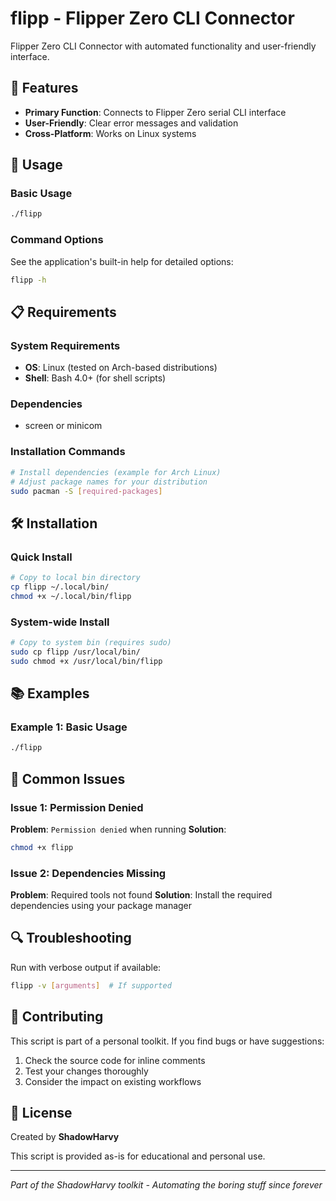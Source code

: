 # flipp - Flipper Zero CLI Connector

Flipper Zero CLI Connector with automated functionality and user-friendly interface.

## 🚀 Features

- **Primary Function**: Connects to Flipper Zero serial CLI interface
- **User-Friendly**: Clear error messages and validation
- **Cross-Platform**: Works on Linux systems




## 📖 Usage

### Basic Usage

```bash
./flipp
```

### Command Options

See the application's built-in help for detailed options:
```bash
flipp -h
```

## 📋 Requirements

### System Requirements
- **OS**: Linux (tested on Arch-based distributions)
- **Shell**: Bash 4.0+ (for shell scripts)

### Dependencies
- screen or minicom

### Installation Commands
```bash
# Install dependencies (example for Arch Linux)
# Adjust package names for your distribution
sudo pacman -S [required-packages]
```

## 🛠️ Installation

### Quick Install
```bash
# Copy to local bin directory
cp flipp ~/.local/bin/
chmod +x ~/.local/bin/flipp
```

### System-wide Install
```bash
# Copy to system bin (requires sudo)
sudo cp flipp /usr/local/bin/
sudo chmod +x /usr/local/bin/flipp
```

## 📚 Examples

### Example 1: Basic Usage
```bash
./flipp
```



## 🚨 Common Issues

### Issue 1: Permission Denied
**Problem**: `Permission denied` when running
**Solution**: 
```bash
chmod +x flipp
```

### Issue 2: Dependencies Missing
**Problem**: Required tools not found
**Solution**: Install the required dependencies using your package manager

## 🔍 Troubleshooting

Run with verbose output if available:
```bash
flipp -v [arguments]  # If supported
```

## 🤝 Contributing

This script is part of a personal toolkit. If you find bugs or have suggestions:

1. Check the source code for inline comments
2. Test your changes thoroughly
3. Consider the impact on existing workflows

## 📄 License

Created by **ShadowHarvy**

This script is provided as-is for educational and personal use.

---

*Part of the ShadowHarvy toolkit - Automating the boring stuff since forever*
